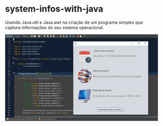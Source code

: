 # system-infos-with-java
Usando Java.util e Java.awt na criação de um programa simples que captura informações do seu sistema operacional.

<img src="./.github/systeminfos.PNG" />
